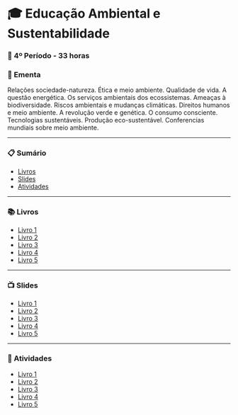 
# :mortar_board: Educação Ambiental e Sustentabilidade
### :date: 4º Período - 33 horas

### :scroll: Ementa

Relações sociedade-natureza. Ética e meio ambiente. Qualidade de vida. A questão energética. Os serviços ambientais dos ecossistemas. Ameaças à biodiversidade. Riscos ambientais e mudanças climáticas. Direitos humanos e meio ambiente. A revolução verde e genética. O consumo consciente. Tecnologias sustentáveis. Produção eco-sustentável. Conferencias mundiais sobre meio ambiente.

---

### :clipboard: Sumário

- [Livros](#books-livros)
- [Slides](#tv-slides)
- [Atividades](#pencil-atividades)

---

### :books: Livros

- [Livro 1]()
- [Livro 2]()
- [Livro 3]()
- [Livro 4]()
- [Livro 5]()

---

### :tv: Slides

- [Livro 1]()
- [Livro 2]()
- [Livro 3]()
- [Livro 4]()
- [Livro 5]()

---

### :pencil: Atividades

- [Livro 1]()
- [Livro 2]()
- [Livro 3]()
- [Livro 4]()
- [Livro 5]()

